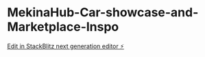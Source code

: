 # MekinaHub-Car-showcase-and-Marketplace-Inspo

[Edit in StackBlitz next generation editor ⚡️](https://stackblitz.com/~/github.com/GuyitsWALID/MekinaHub-Car-showcase-and-Marketplace-Inspo)
